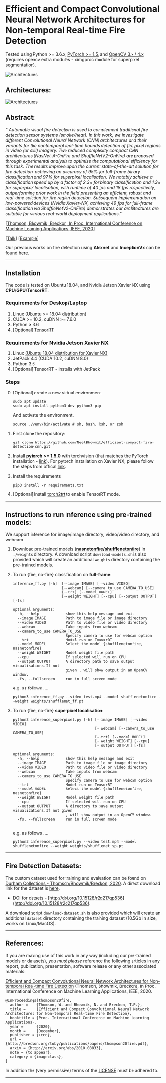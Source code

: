 # Efficient and Compact Convolutional Neural Network Architectures for Non-temporal Real-time Fire Detection

Tested using Python >= 3.6.x, [PyTorch >= 1.5](https://pytorch.org/), and [OpenCV 3.x / 4.x](http://www.opencv.org) (requires opencv extra modules - ximgproc module for superpixel segmentation).

![Architectures](images/icmla_fire2020_ex.png)

## Architectures:
![Architectures](images/icmla_fire2020_arch.png)

## Abstract:

_" Automatic visual fire detection is used to complement traditional fire detection sensor systems (smoke/heat). In this work, we investigate different Convolutional Neural Network (CNN) architectures and their variants for the nontemporal real-time bounds detection of fire pixel regions in video (or still) imagery. Two reduced complexity compact CNN architectures (NasNet-A-OnFire and ShuffleNetV2-OnFire) are proposed through experimental analysis to optimise the computational efficiency for this task. The results improve upon the current state-of-the-art solution for fire detection, achieving an accuracy of 95% for full-frame binary classification and 97% for superpixel localisation. We notably achieve a classification speed up by a factor of 2.3× for binary classification and 1.3× for superpixel localisation, with runtime of 40 fps and 18 fps respectively, outperforming prior work in the field presenting an efficient, robust and real-time solution for fire region detection. Subsequent implementation on low-powered devices (Nvidia Xavier-NX, achieving 49 fps for full-frame classification via ShuffleNetV2-OnFire) demonstrates our architectures are suitable for various real-world deployment applications."_

[[Thomson, Bhowmik, Breckon, In Proc. International Conference on Machine Learning Applications, IEEE, 2020](https://breckon.org/toby/publications/papers/thompson20fire.pdf)]

[[Talk](https://www.youtube.com/embed/1haTCOHgDtQ)] [[Example](https://www.youtube.com/embed/t6r2TndNSVY)]

Our previous works on fire detection using **Alexnet** and **InceptionVx** can be found [here](https://github.com/tobybreckon/fire-detection-cnn).


---
## Installation
The code is tested on Ubuntu 18.04, and Nvidia Jetson Xavier NX using **CPU**/**GPU**/**TensorRT**.  
### Requirements for Deskop/Laptop
1. Linux (Ubuntu >= 18.04 distribution)
2. CUDA >= 10.2, cuDNN >= 7.6.0
3. Python ≥ 3.6
4. [Optional] [TensorRT](https://docs.nvidia.com/deeplearning/tensorrt/install-guide/index.html)
### Requirements for Nvidia Jetson Xavier NX
1. Linux [(Ubuntu 18.04 distribution for Xavier NX)](https://developer.nvidia.com/embedded/learn/get-started-jetson-xavier-nx-devkit#intro)
2. JetPack 4.4 (CUDA 10.2, cuDNN 8.0)
3. Python 3.6
4. [Optional] TensorRT - installs with JetPack  

### Steps
0. [Optional] create a new virtual environment.

    ~~~
    sudo apt update
    sudo apt install python3-dev python3-pip
    ~~~
    And activate the environment.

    ~~~
    source ./venv/bin/activate # sh, bash, ksh, or zsh
    ~~~
1. First clone the repository:
    ~~~
    git clone https://github.com/NeelBhowmik/efficient-compact-fire-detection-cnn.git
    ~~~

2. Install **pytorch >= 1.5.0** with torchvision (that matches the PyTorch installation - [link](https://pytorch.org/)). For pytorch installation on Xavier NX, please follow the steps from offical [link](https://forums.developer.nvidia.com/t/pytorch-for-jetson-nano-version-1-6-0-now-available/72048).

3. Install the requirements

    ~~~
    pip3 install -r requirements.txt
    ~~~
4. [Optional] Install [torch2trt](https://nvidia-ai-iot.github.io/torch2trt/master/getting_started.html) to enable TensorRT mode.
---
## Instructions to run inference using pre-trained models:
We support inference for image/image directory, video/video directory, and webcam.

1. Download pre-trained models ([**nasnetonfire/shufflenetonfire**](https://doi.org/10.15128/r1tb09j570z)) in ```./weights``` directory. A download script ```download-models.sh``` is also provided which will create an additional ```weights``` directory containing the pre-trained models.
2. To run {fire, no-fire} classification on **full-frame**:

    ~~~
    inference_ff.py [-h]  [--image IMAGE] [--video VIDEO] 
                          [--webcam] [--camera_to_use CAMERA_TO_USE] 
                          [--trt] [--model MODEL]
                          [--weight WEIGHT] [--cpu] [--output OUTPUT] [-fs]

    optional arguments:
      -h, --help            show this help message and exit
      --image IMAGE         Path to image file or image directory
      --video VIDEO         Path to video file or video directory
      --webcam              Take inputs from webcam
      --camera_to_use CAMERA_TO_USE
                            Specify camera to use for webcam option
      --trt                 Model run on TensorRT
      --model MODEL         Select the model {shufflenetonfire, nasnetonfire}
      --weight WEIGHT       Model weight file path
      --cpu                 If selected will run on CPU
      --output OUTPUT       A directory path to save output visualisations.If not
                            given , will show output in an OpenCV window.
      -fs, --fullscreen     run in full screen mode
    ~~~

    e.g. as follows ....

    ~~~
    python3 inference_ff.py --video test.mp4 --model shufflenetonfire --weight weights/shufflenet_ff.pt
    ~~~

3. To run {fire, no-fire} **superpixel localisation**:

    ~~~
    python3 inference_superpixel.py [-h] [--image IMAGE] [--video VIDEO]                               
                                         [--webcam] [--camera_to_use CAMERA_TO_USE] 
                                         [--trt] [--model MODEL] 
                                         [--weight WEIGHT] [--cpu]
                                         [--output OUTPUT] [-fs]

    optional arguments:
      -h, --help            show this help message and exit
      --image IMAGE         Path to image file or image directory
      --video VIDEO         Path to video file or video directory
      --webcam              Take inputs from webcam
      --camera_to_use CAMERA_TO_USE
                            Specify camera to use for webcam option
      --trt                 Model run on TensorRT
      --model MODEL         Select the model {shufflenetonfire, nasnetonfire}
      --weight WEIGHT       Model weight file path
      --cpu                 If selected will run on CPU
      --output OUTPUT       A directory to save output visualizations.If not given
                            , will show output in an OpenCV window.
      -fs, --fullscreen     run in full screen mode


    ~~~

    e.g. as follows ....

    ~~~
    python3 inference_superpixel.py --video test.mp4 --model shufflenetonfire --weight weights/shufflenet_sp.pt
    ~~~

---
## Fire Detection Datasets:

The custom dataset used for training and evaluation can be found on [Durham Collections - Thomson/Bhowmik/Breckon, 2020](https://collections.durham.ac.uk/collections/r1ww72bb497). A direct download link for the dataset is [here](https://collections.durham.ac.uk/downloads/r2d217qp536).

* DOI for datsets - [http://doi.org/10.15128/r2d217qp536](http://doi.org/10.15128/r2d217qp536).

A download script ```download-dataset.sh``` is also provided which will create an additional ```dataset``` directory containing the training dataset (10.5Gb in size, works on Linux/MacOS).

---

## References:

If you are making use of this work in any way (including our pre-trained models or datasets), _you must please_ reference the following articles in any report, publication, presentation, software release
or any other associated materials:

[Efficient and Compact Convolutional Neural Network Architectures for Non-temporal Real-time Fire Detection](https://breckon.org/toby/publications/papers/thompson20fire.pdf)
(Thomson, Bhowmik, Breckon), In Proc. International Conference on Machine Learning Applications, IEEE, 2020.
```
@InProceedings{thompson20fire,
  author =    {Thomson, W. and Bhowmik, N. and Breckon, T.P.},
  title =     {Efficient and Compact Convolutional Neural Network Architectures for Non-temporal Real-time Fire Detection},
  booktitle = {Proc. International Conference on Machine Learning Applications},
  year =      {2020},
  month =     {December},
  publisher = {IEEE},
  url = {http://breckon.org/toby/publications/papers/thompson20fire.pdf},
  arxiv = {http://arxiv.org/abs/2010.08833},
  note = {to appear},
  category = {imageclass},
}
```

In addition the (very permissive) terms of the [LICENSE](LICENSE) must be adhered to.

---
